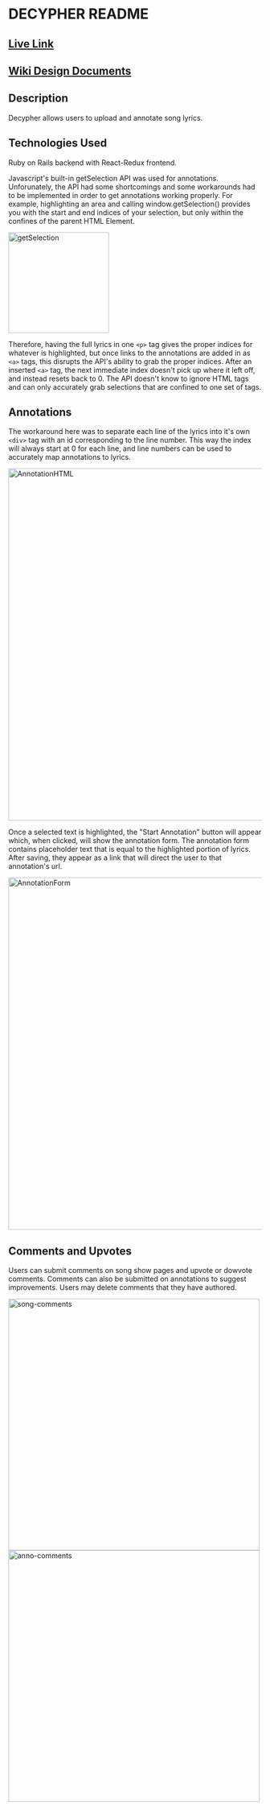 # DECYPHER README

## [Live Link](https://decypher.herokuapp.com/#/)

## [Wiki Design Documents](https://github.com/ibltsandwich/decypher/wiki)

## Description
Decypher allows users to upload and annotate song lyrics.


## Technologies Used
Ruby on Rails backend with React-Redux frontend.

Javascript's built-in getSelection API was used for annotations.
Unforunately, the API had some shortcomings and some workarounds had to be implemented in order to get annotations working properly. For example, highlighting an area and calling window.getSelection() provides you with the start and end indices of your selection, but only within the confines of the parent HTML Element.

<img src=https://i.imgur.com/RnlRpPz.png alt="getSelection" width="200"/>

Therefore, having the full lyrics in one ```<p>``` tag gives the proper indices for whatever is highlighted, but once links to the annotations are added in as ```<a>``` tags, this disrupts the API's ability to grab the proper indices. After an inserted ```<a>``` tag, the next immediate index doesn't pick up where it left off, and instead resets back to 0. The API doesn't know to ignore HTML tags and can only accurately grab selections that are confined to one set of tags.

## Annotations
The workaround here was to separate each line of the lyrics into it's own ```<div>``` tag with an id corresponding to the line number.
This way the index will always start at 0 for each line, and line numbers can be used to accurately map annotations to lyrics.

<img src="https://i.imgur.com/xKZRHAa.png" alt="AnnotationHTML" width="700"/>

Once a selected text is highlighted, the "Start Annotation" button will appear which, when clicked, will show the annotation form. The annotation form contains placeholder text that is equal to the highlighted portion of lyrics.
After saving, they appear as a link that will direct the user to that annotation's url.

<img src="https://i.imgur.com/qGS3Z9J.png" alt="AnnotationForm" width="700"/>

## Comments and Upvotes

Users can submit comments on song show pages and upvote or dowvote comments. Comments can also be submitted on annotations to suggest improvements. Users may delete comments that they have authored.

<img src="https://i.imgur.com/50RK5Ol.png" alt="song-comments" width="500"/>

<img src="https://i.imgur.com/A2pZhkP.png" alt="anno-comments" width="500"/>